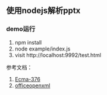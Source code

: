 ## 使用nodejs解析pptx

### demo运行

1. npm install
2. node example/index.js
3. visit http://localhost:9992/test.html


参考文档：
1. [Ecma-376](https://www.ecma-international.org/publications/standards/Ecma-376.htm)
2. [officeopenxml](http://officeopenxml.com)
